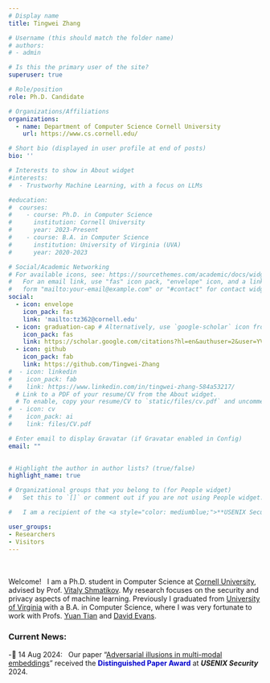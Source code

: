 ```yaml
---
# Display name
title: Tingwei Zhang

# Username (this should match the folder name)
# authors:
# - admin

# Is this the primary user of the site?
superuser: true

# Role/position
role: Ph.D. Candidate

# Organizations/Affiliations
organizations:
  - name: Department of Computer Science Cornell University
    url: https://www.cs.cornell.edu/

# Short bio (displayed in user profile at end of posts)
bio: ''

# Interests to show in About widget
#interests:
#  - Trustworhy Machine Learning, with a focus on LLMs

#education:
#  courses:
#    - course: Ph.D. in Computer Science
#      institution: Cornell University
#      year: 2023-Present
#    - course: B.A. in Computer Science
#      institution: University of Virginia (UVA)
#      year: 2020-2023

# Social/Academic Networking
# For available icons, see: https://sourcethemes.com/academic/docs/widgets/#icons
#   For an email link, use "fas" icon pack, "envelope" icon, and a link in the
#   form "mailto:your-email@example.com" or "#contact" for contact widget.
social:
  - icon: envelope
    icon_pack: fas
    link: 'mailto:tz362@cornell.edu'
  - icon: graduation-cap # Alternatively, use `google-scholar` icon from `ai` icon pack
    icon_pack: fas
    link: https://scholar.google.com/citations?hl=en&authuser=2&user=YVJJz9cAAAAJ
  - icon: github
    icon_pack: fab
    link: https://github.com/Tingwei-Zhang
#  - icon: linkedin
#    icon_pack: fab
#    link: https://www.linkedin.com/in/tingwei-zhang-584a53217/
  # Link to a PDF of your resume/CV from the About widget.
  # To enable, copy your resume/CV to `static/files/cv.pdf` and uncomment the lines below.  
#  - icon: cv
#    icon_pack: ai
#    link: files/CV.pdf

# Enter email to display Gravatar (if Gravatar enabled in Config)
email: ""
  

# Highlight the author in author lists? (true/false)
highlight_name: true

# Organizational groups that you belong to (for People widget)
#   Set this to `[]` or comment out if you are not using People widget.  

#   I am a recipient of the <a style="color: mediumblue;">**USENIX Security Distinguished Paper Award**</a> (2024). 

user_groups:
- Researchers
- Visitors
---
```


</br ></br > Welcome! &nbsp; I am a Ph.D. student in Computer Science at <a  href="https://www.cornell.edu/"  target="_blank">Cornell University</a>, advised by Prof. <a  href="https://www.cs.cornell.edu/~shmat/"  target="_blank">Vitaly Shmatikov</a>. My research focuses on the security and privacy aspects of machine learning. Previously I graduated from <a  href="https://www.virginia.edu/"  target="_blank">University of Virginia</a> with a B.A. in Computer Science, where I was very fortunate to work with Profs. <a  href="https://www.ytian.info/"  target="_blank">Yuan Tian</a> and <a  href="https://www.cs.virginia.edu/~evans/"  target="_blank">David Evans</a>. 



### Current News:
-📌 14 Aug 2024: &nbsp; Our paper “[Adversarial illusions in multi-modal embeddings](https://www.usenix.org/conference/usenixsecurity24/presentation/zhang-tingwei)” received the <a style="color: mediumblue;">**Distinguished Paper Award**</a> at ***USENIX Security*** 2024.



